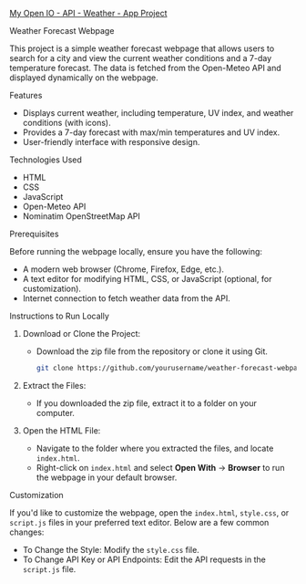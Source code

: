 [My Open IO - API - Weather - App Project](https://github.com/NataliaSokolova/Natalia-Sokolova-IO-API)

 Weather Forecast Webpage

This project is a simple weather forecast webpage that allows users to search for a city and view the current weather conditions and a 7-day temperature forecast. The data is fetched from the Open-Meteo API and displayed dynamically on the webpage. 

 Features

- Displays current weather, including temperature, UV index, and weather conditions (with icons).
- Provides a 7-day forecast with max/min temperatures and UV index.
- User-friendly interface with responsive design.

 Technologies Used

- HTML
- CSS
- JavaScript
- Open-Meteo API
- Nominatim OpenStreetMap API

 Prerequisites

Before running the webpage locally, ensure you have the following:

- A modern web browser (Chrome, Firefox, Edge, etc.).
- A text editor for modifying HTML, CSS, or JavaScript (optional, for customization).
- Internet connection to fetch weather data from the API.

 Instructions to Run Locally

1. Download or Clone the Project:
   - Download the zip file from the repository or clone it using Git.
     ```bash
     git clone https://github.com/yourusername/weather-forecast-webpage.git
     ```

2. Extract the Files:
   - If you downloaded the zip file, extract it to a folder on your computer.

3. Open the HTML File:
   - Navigate to the folder where you extracted the files, and locate `index.html`.
   - Right-click on `index.html` and select **Open With** -> **Browser** to run the webpage in your default browser.

   
 Customization

If you'd like to customize the webpage, open the `index.html`, `style.css`, or `script.js` files in your preferred text editor. Below are a few common changes:

- To Change the Style: Modify the `style.css` file.
- To Change API Key or API Endpoints: Edit the API requests in the `script.js` file.









